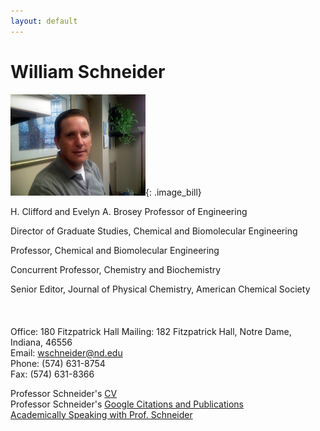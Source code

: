 ```yaml
---
layout: default
---
```

# William Schneider
![](/group_data/people_photos/wschnei1.png){: .image_bill}

H. Clifford and Evelyn A. Brosey Professor of Engineering  

Director of Graduate Studies, Chemical and Biomolecular Engineering  

Professor, Chemical and Biomolecular Engineering   

Concurrent Professor, Chemistry and Biochemistry

Senior Editor, Journal of Physical Chemistry, American Chemical Society
<br/><br/><br/><br/>
Office: 180 Fitzpatrick Hall 
Mailing: 182 Fitzpatrick Hall, Notre Dame, Indiana, 46556  
Email: [wschneider@nd.edu](mailto:wschneider@nd.edu)  
Phone: (574) 631-8754  
Fax: (574) 631-8366  

Professor Schneider's [CV](../../group_data/wfs_cv.pdf)  
Professor Schneider's [Google Citations and Publications](https://scholar.google.com/citations?hl=en&user=7a2aQL0AAAAJ&view_op=list_works&sortby=pubdate)  
[Academically Speaking with Prof. Schneider](https://www.youtube.com/watch?v=tP2Av6HgXJs&feature=youtu.be)
